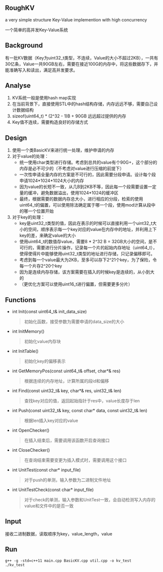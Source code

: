 ## RoughKV
a very simple structure Key-Value implemention with high concurrency

一个简单的高并发Key-Value系统

## Background
有一批KV数据（Key为uint32_t类型，不连续，Value的大小不超过2KB），一共有30亿条，Value一共90GB左右，需要在接近100G的内存中，将这些数据存下，并能准确写入和读出，满足高并发要求。

## Analyse
1. KV系统一般是使用hash map实现
2. 在当前背景下，直接使用STL中的hash结构存储，内存远远不够，需要自己设计数据结构
3. sizeof(uint64_t) * (2^32 - 1)B + 90GB 远远超过提供的内存
4. Key值不连续，需要构造良好的存储方式

## Design
1. 	使用一个类BasicKV来进行统一处理，维护申请的内存
2. 	对于value的处理：
	- 统一使用char类型进行存储。考虑到总共的value有个90G+，这个部分的内存是必不可少的（不考虑对value进行压缩的前提下）
	- 一次性申请全量内存的方案是不可行的，因此需要分段申请。设计每个段申请1024\*1024\*1024大小的内存
	- 因为value的长短不一致，从几B到2KB不等，因此每一个段需要设置一定量的缓冲，避免数据溢出，使用1024\*1024的缓冲区
	- 最终，根据需要的数据内存总大小，进行相应的分段，检索的使用uint64_t的偏置，可以使用除法确定属于哪一个段，使用mod计算从段中的哪一个位置开始
3.  对于key的处理：
    - key是uint32_t类型的值，因此在表示的时候可以直接利用一个uint32_t大小的空间，顺序表示每一个key对应的value在内存中的地址，并利用上下key的差，来确定value的大小
	- 使用uint64_t的数值存value，需要8 \* 2^32 B = 32GB大小的空间，是不可行的，需要进行分片操作，记录每一个片的起始内存地址（uint64_t），使得使得片中能够使用uint32_t类型的地址进行存储，只记录偏移即可。
	- 考虑到每一个value最大为2KB，至多可以存下2^21个key，为了保险，令每一个片存2^20个key
	- 因为是连续内存存储，该方案需要在插入的时候key是连续的，从小到大的
	- （更优化方案可以使用uint16_t进行偏置，但需要更多分片）

## Functions
* int Init(const uint64_t& init_data_size)
	> 初始化函数，接受参数为需要申请的data_size的大小
* int InitMemory() 
	> 初始化value内存块
* int InitTable() 
	> 初始化key的偏移表示
* int GetMemoryPos(const uint64_t& offset, char\*& res)
	> 根据连续的内存地址，计算所属的段id和偏移
* int Find(const uint32_t& key, char\*& res, uint32_t& len)
	> 查找key对应的值，返回起始指针于res中，value长度存于len
* int Push(const uint32_t& key, const char* data, const uint32_t& len) 
	> 根据len插入key对应的value
* int OpenChecker() 
	> 在插入结束后，需要调用该函数开启查询接口
* int CloseChecker() 
	> 在查询结束需要变更为插入模式时，需要调用这个接口
* int UnitTest(const char* input_file) 
	> 对于push的单测，输入参数为二进制文件地址
* int UnitTestCheck(const char* input_file) 
	> 对于check的单测，输入参数和UnitTest一致，会自动检测写入内存的value和文件中的是否一致

## Input
接收二进制数据，读取顺序为key，value_length，value

## Run
```shell
g++ -g -std=c++11 main.cpp BasicKV.cpp util.cpp -o kv_test
./kv_test
```